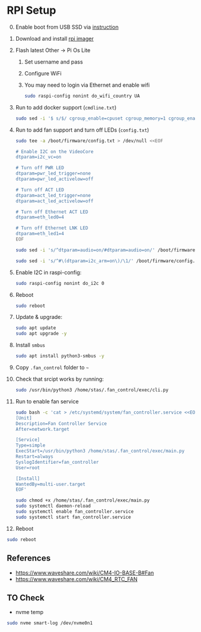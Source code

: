 # RPI Setup

0. Enable boot from USB SSD via [instruction](.\boot_from_usb_ssd.md)
1. Download and install [rpi imager](https://github.com/raspberrypi/rpi-imager/releases)
2. Flash latest Other -> Pi Os Lite
    1. Set username and pass
    2. Configure WiFi
    3. You may need to login via Ethernet and enable wifi

        ```bash
        sudo raspi-config nonint do_wifi_country UA
        ```

3. Run to add docker support (`cmdline.txt`)

    ```bash
    sudo sed -i '$ s/$/ cgroup_enable=cpuset cgroup_memory=1 cgroup_enable=memory/' /boot/firmware/cmdline.txt
    ```

4. Run to add  fan support and turn off LEDs (`config.txt`)

    ```bash
    sudo tee -a /boot/firmware/config.txt > /dev/null <<EOF

    # Enable I2C on the VideoCore
    dtparam=i2c_vc=on

    # Turn off PWR LED
    dtparam=pwr_led_trigger=none
    dtparam=pwr_led_activelow=off

    # Turn off ACT LED
    dtparam=act_led_trigger=none
    dtparam=act_led_activelow=off

    # Turn off Ethernet ACT LED
    dtparam=eth_led0=4

    # Turn off Ethernet LNK LED
    dtparam=eth_led1=4
    EOF
    ```

    ```bash
    sudo sed -i 's/^dtparam=audio=on/#dtparam=audio=on/' /boot/firmware/config.txt
    ```

    ```bash
    sudo sed -i 's/^#\(dtparam=i2c_arm=on\)/\1/' /boot/firmware/config.txt
    ```

5. Enable I2C in raspi-config:

    ```bash
    sudo raspi-config nonint do_i2c 0
    ```

6. Reboot

   ```bash
   sudo reboot
   ```

7. Update & upgrade:

    ```bash
    sudo apt update
    sudo apt upgrade -y
    ```

8. Install `smbus`

    ```bash
    sudo apt install python3-smbus -y
    ```

9. Copy `.fan_control` folder to `~`
10. Check that srcipt works by running:

    ```bash
    sudo /usr/bin/python3 /home/stas/.fan_control/exec/cli.py
    ```

11. Run to enable fan service

    ```bash
    sudo bash -c 'cat > /etc/systemd/system/fan_controller.service <<EOF
    [Unit]
    Description=Fan Controller Service
    After=network.target

    [Service]
    Type=simple
    ExecStart=/usr/bin/python3 /home/stas/.fan_control/exec/main.py
    Restart=always
    SyslogIdentifier=fan_controller
    User=root

    [Install]
    WantedBy=multi-user.target
    EOF'
    ```

    ```bash
    sudo chmod +x /home/stas/.fan_control/exec/main.py
    sudo systemctl daemon-reload
    sudo systemctl enable fan_controller.service
    sudo systemctl start fan_controller.service
    ```

12. Reboot

   ```bash
   sudo reboot
   ```

## References

- <https://www.waveshare.com/wiki/CM4-IO-BASE-B#Fan>
- <https://www.waveshare.com/wiki/CM4_RTC_FAN>

## TO Check

- nvme temp

```bash
sudo nvme smart-log /dev/nvme0n1
```
